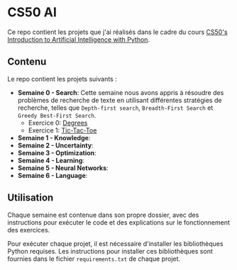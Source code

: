 # CS50 AI

Ce repo contient les projets que j'ai réalisés dans le cadre du cours [CS50's Introduction to Artificial Intelligence with Python](https://cs50.harvard.edu/ai/).

## Contenu

Le repo contient les projets suivants :

- **Semaine 0 - Search**: Cette semaine nous avons appris à résoudre des problèmes de recherche de texte en utilisant différentes stratégies de recherche, telles que `Depth-first search`, `Breadth-First Search` et `Greedy Best-First Search`.
    - Exercice 0: [Degrees](https://cs50.harvard.edu/ai/2020/projects/0/degrees/)
    - Exercice 1: [Tic-Tac-Toe](https://cs50.harvard.edu/ai/2020/projects/0/tictactoe/)
- **Semaine 1 - Knowledge**:
- **Semaine 2 - Uncertainty**:
- **Semaine 3 - Optimization**:
- **Semaine 4 - Learning**:
- **Semaine 5 - Neural Networks**:
- **Semaine 6 - Language**:

## Utilisation

Chaque semaine est contenue dans son propre dossier, avec des instructions pour exécuter le code et des explications sur le fonctionnement des exercices.

Pour exécuter chaque projet, il est nécessaire d'installer les bibliothèques Python requises. Les instructions pour installer ces bibliothèques sont fournies dans le fichier `requirements.txt` de chaque projet.
